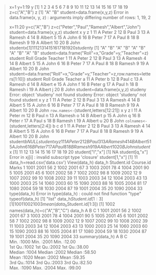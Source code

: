 > x=1
> y=1:19
> y
 [1]  1  2  3  4  5  6  7  8  9 10 11 12 13 14 15 16 17 18 19
> z=c("A","B")
> z
[1] "A" "B"
> student=data.frame(x,y,z)
Error in data.frame(x, y, z) : 
  arguments imply differing number of rows: 1, 19, 2
> 
> x=11:20
> y=c("A","B")
> z=c("Peter","Paul","Ramesh","Albert","John")
> student=data.frame(x,y,z)
> student
    x y      z
1  11 A  Peter
2  12 B   Paul
3  13 A Ramesh
4  14 B Albert
5  15 A   John
6  16 B  Peter
7  17 A   Paul
8  18 B Ramesh
9  19 A Albert
10 20 B   John
> student$x
 [1] 11 12 13 14 15 16 17 18 19 20
> student$y
 [1] "A" "B" "A" "B" "A" "B" "A" "B" "A" "B"
> student=data.frame("Roll"=x,"Grade"=y,"Teacher"=z)
> student
   Roll Grade Teacher
1    11     A   Peter
2    12     B    Paul
3    13     A  Ramesh
4    14     B  Albert
5    15     A    John
6    16     B   Peter
7    17     A    Paul
8    18     B  Ramesh
9    19     A  Albert
10   20     B    John
> student=data.frame("Roll"=x,"Grade"=y,"Teacher"=z,row.names=letters[1:10])
> student
  Roll Grade Teacher
a   11     A   Peter
b   12     B    Paul
c   13     A  Ramesh
d   14     B  Albert
e   15     A    John
f   16     B   Peter
g   17     A    Paul
h   18     B  Ramesh
i   19     A  Albert
j   20     B    John
> student=data.frame(x,y,z)
> studeny
Error: object 'studeny' not found
> studeny
Error: object 'studeny' not found
> student
    x y      z
1  11 A  Peter
2  12 B   Paul
3  13 A Ramesh
4  14 B Albert
5  15 A   John
6  16 B  Peter
7  17 A   Paul
8  18 B Ramesh
9  19 A Albert
10 20 B   John
> `row.names<-`(student,letters[12:21])
   x y      z
l 11 A  Peter
m 12 B   Paul
n 13 A Ramesh
o 14 B Albert
p 15 A   John
q 16 B  Peter
r 17 A   Paul
s 18 B Ramesh
t 19 A Albert
u 20 B   John
> `colnames<-`(student,letters[2:4])
    b c      d
1  11 A  Peter
2  12 B   Paul
3  13 A Ramesh
4  14 B Albert
5  15 A   John
6  16 B  Peter
7  17 A   Paul
8  18 B Ramesh
9  19 A Albert
10 20 B   John
> student$b
NULL
> student
    x y      z
1  11 A  Peter
2  12 B   Paul
3  13 A Ramesh
4  14 B Albert
5  15 A   John
6  16 B  Peter
7  17 A   Paul
8  18 B Ramesh
9  19 A Albert
10 20 B   John
> student$x
 [1] 11 12 13 14 15 16 17 18 19 20
> student["l","x"]
[1] NA
> student[q,"x"]
Error in xj[i] : invalid subscript type 'closure'
> student[1,"x"]
[1] 11
data_h=read.csv('data.csv')
> View(data_h)
> data_h
   Student.id Course.id Marks
1        1001      2001    56
2        1002      2001    67
3        1003      2001    78
4        1004      2001    90
5        1005      2001    45
6        1001      2002    58
7        1002      2002    98
8        1009      2002    12
9        1007      2002    99
10       1008      2002    39
11       1003      2003    34
12       1004      2003    43
13       1000      2003    25
14       1060      2003    60
15       1090      2003    88
16       1005      2004    81
17       1080      2004    59
18       1030      2004    87
19       1001      2004    35
20       1090      2004    33
> type(data_h)
Error in type(data_h) : could not find function "type"
> typeof(data_h)
[1] "list"
> data_h$Student.id[1:3]
[1] 1001 1002 1003
> mean(data_h$Student.id[1:3])
[1] 1002
> names(data_h)=c("A","B","C")
> data_h
      A    B  C
1  1001 2001 56
2  1002 2001 67
3  1003 2001 78
4  1004 2001 90
5  1005 2001 45
6  1001 2002 58
7  1002 2002 98
8  1009 2002 12
9  1007 2002 99
10 1008 2002 39
11 1003 2003 34
12 1004 2003 43
13 1000 2003 25
14 1060 2003 60
15 1090 2003 88
16 1005 2004 81
17 1080 2004 59
18 1030 2004 87
19 1001 2004 35
20 1090 2004 33
> summary(data_h)
       A              B              C        
 Min.   :1000   Min.   :2001   Min.   :12.00  
 1st Qu.:1002   1st Qu.:2002   1st Qu.:38.00  
 Median :1004   Median :2002   Median :58.50  
 Mean   :1020   Mean   :2002   Mean   :59.35  
 3rd Qu.:1014   3rd Qu.:2003   3rd Qu.:82.50  
 Max.   :1090   Max.   :2004   Max.   :99.00  
> 
